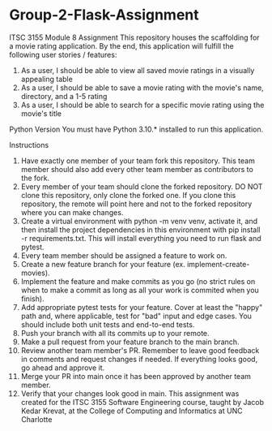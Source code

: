 # Group-2-Flask-Assignment
ITSC 3155 Module 8 Assignment
This repository houses the scaffolding for a movie rating application. By the end, this application will fulfill the following user stories / features:

1. As a user, I should be able to view all saved movie ratings in a visually appealing table
2. As a user, I should be able to save a movie rating with the movie's name, directory, and a 1-5 rating
3. As a user, I should be able to search for a specific movie rating using the movie's title

Python Version
You must have Python 3.10.* installed to run this application.

Instructions
1. Have exactly one member of your team fork this repository. This team member should also add every other team member as contributors to the fork.
2. Every member of your team should clone the forked repository. DO NOT clone this repository, only clone the forked one. If you clone this repository, the remote will point here and not to the forked repository where you can make changes.
3. Create a virtual environment with python -m venv venv, activate it, and then install the project dependencies in this environment with pip install -r requirements.txt. This will install everything you need to run flask and pytest.
4. Every team member should be assigned a feature to work on.
5. Create a new feature branch for your feature (ex. implement-create-movies).
6. Implement the feature and make commits as you go (no strict rules on when to make a commit as long as all your work is commited when you finish).
7. Add appropriate pytest tests for your feature. Cover at least the "happy" path and, where applicable, test for "bad" input and edge cases. You should include both unit tests and end-to-end tests.
8. Push your branch with all its commits up to your remote.
9. Make a pull request from your feature branch to the main branch.
10. Review another team member's PR. Remember to leave good feedback in comments and request changes if needed. If everything looks good, go ahead and approve it.
11. Merge your PR into main once it has been approved by another team member.
12. Verify that your changes look good in main.
This assignment was created for the ITSC 3155 Software Engineering course, taught by Jacob Kedar Krevat, at the College of Computing and Informatics at UNC Charlotte
